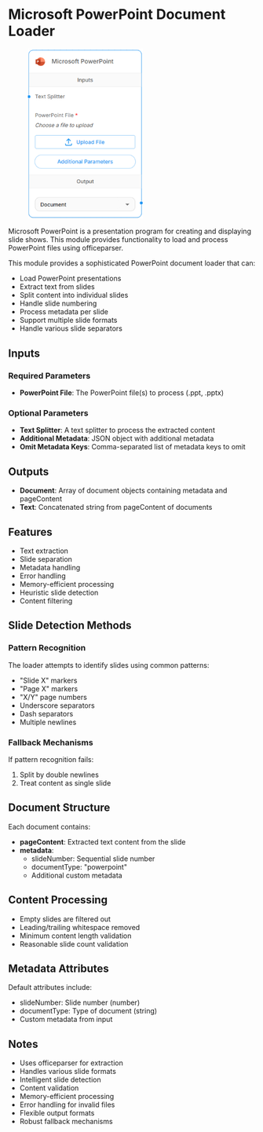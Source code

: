 # Microsoft PowerPoint Document Loader

<figure><img src="../../../.gitbook/assets/image (286).png" alt="" width="234"><figcaption></figcaption></figure>

Microsoft PowerPoint is a presentation program for creating and displaying slide shows. This module provides functionality to load and process PowerPoint files using officeparser.

This module provides a sophisticated PowerPoint document loader that can:
- Load PowerPoint presentations
- Extract text from slides
- Split content into individual slides
- Handle slide numbering
- Process metadata per slide
- Support multiple slide formats
- Handle various slide separators

## Inputs

### Required Parameters
- **PowerPoint File**: The PowerPoint file(s) to process (.ppt, .pptx)

### Optional Parameters
- **Text Splitter**: A text splitter to process the extracted content
- **Additional Metadata**: JSON object with additional metadata
- **Omit Metadata Keys**: Comma-separated list of metadata keys to omit

## Outputs

- **Document**: Array of document objects containing metadata and pageContent
- **Text**: Concatenated string from pageContent of documents

## Features
- Text extraction
- Slide separation
- Metadata handling
- Error handling
- Memory-efficient processing
- Heuristic slide detection
- Content filtering

## Slide Detection Methods

### Pattern Recognition
The loader attempts to identify slides using common patterns:
- "Slide X" markers
- "Page X" markers
- "X/Y" page numbers
- Underscore separators
- Dash separators
- Multiple newlines

### Fallback Mechanisms
If pattern recognition fails:
1. Split by double newlines
2. Treat content as single slide

## Document Structure
Each document contains:
- **pageContent**: Extracted text content from the slide
- **metadata**:
  - slideNumber: Sequential slide number
  - documentType: "powerpoint"
  - Additional custom metadata

## Content Processing
- Empty slides are filtered out
- Leading/trailing whitespace removed
- Minimum content length validation
- Reasonable slide count validation

## Metadata Attributes
Default attributes include:
- slideNumber: Slide number (number)
- documentType: Type of document (string)
- Custom metadata from input

## Notes
- Uses officeparser for extraction
- Handles various slide formats
- Intelligent slide detection
- Content validation
- Memory-efficient processing
- Error handling for invalid files
- Flexible output formats
- Robust fallback mechanisms

